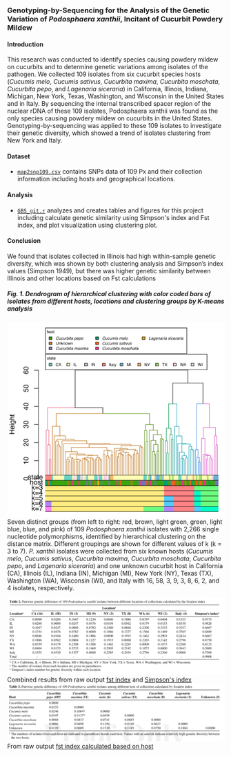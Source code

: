 ### Genotyping-by-Sequencing for the Analysis of the Genetic Variation of *Podosphaera xanthii*, Incitant of Cucurbit Powdery Mildew

#### Introduction
This research was conducted to identify species causing powdery mildew on cucurbits and to determine genetic variations among isolates of the pathogen. We collected 109 isolates from six cucurbit species hosts (*Cucumis melo*, *Cucumis sativus*, *Cucurbita maxima*, *Cucurbita moschata*, *Cucurbita pepo*, and *Lagenaria siceraria*) in California, Illinois, Indiana, Michigan, New York, Texas, Washington, and Wisconsin in the United States and in Italy. By sequencing the internal transcribed spacer region of the nuclear rDNA of these 109 isolates, Podosphaera xanthii was found as the only species causing powdery mildew on cucurbits in the United States. Genotyping-by-sequencing was applied to these 109 isolates to investigate their genetic diversity, which showed a trend of isolates clustering from New York and Italy. 

#### Dataset
- [`map2snp109.csv`](/map2snp109.csv) contains SNPs data of 109 Px and their collection information including hosts and geographical locations. 

#### Analysis
- [`GBS_git.r`](/GBS_git.r) analyzes and creates tables and figures for this project including calculate genetic similarity using Simpson's index and Fst index, and plot visualization using clustering plot. 


#### Conclusion
We found that isolates collected in Illinois had high within-sample genetic diversity, which was shown by both clustering analysis and Simpson’s index values (Simpson 1949), but there was higher genetic similarity between Illinois and other locations based on Fst calculations

##### Fig. 1. Dendrogram of hierarchical clustering with color coded bars of isolates from different hosts, locations and clustering groups by K-means analysis
![GitHub Logo](/results/dend.png)
 Seven distinct groups (from left to right: red, brown, light green, green, light blue, blue, and pink) of 109 *Podosphaera xanthii* isolates with 2,266 single nucleotide polymorphisms, identified by hierarchical clustering on the distance matrix. Different groupings are shown for different values of k (k = 3 to 7). *P. xanthii* isolates were collected from six known hosts (*Cucumis melo*, *Cucumis sativus*, *Cucurbita maxima*, *Cucurbita moschata*, *Cucurbita pepo*, and *Lagenaria siceraria*) and one unknown cucurbit host in California (CA), Illinois (IL), Indiana (IN), Michigan (MI), New York (NY), Texas (TX), Washington (WA), Wisconsin (WI), and Italy with 16, 58, 3, 9, 3, 8, 6, 2, and 4 isolates, respectively.

![Table 2.](/results/table2.png)<br>
Combined results from raw output [fst index](/results/loc_fst.csv) and [Simpson's index](/results/px_diversity.csv) <br>
![Table 3.](/results/table3.png)<br>
From raw output [fst index calculated based on host](/results/host_fst.csv)<br>
